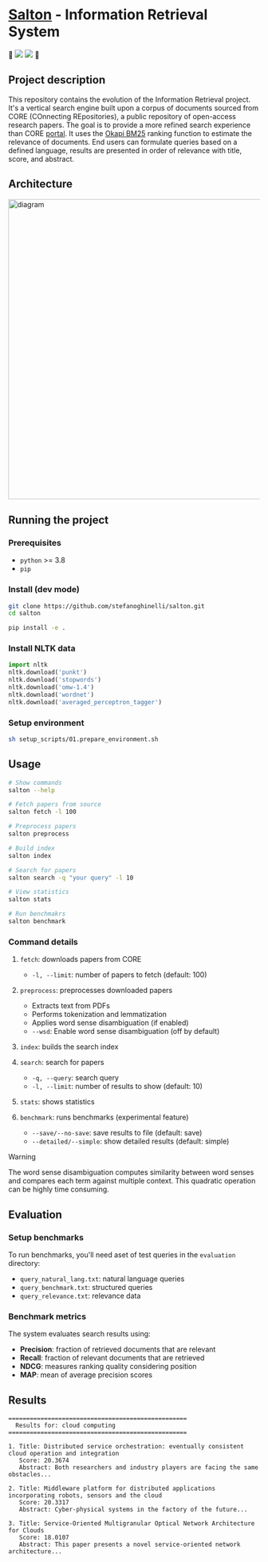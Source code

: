 # [Salton](https://en.wikipedia.org/wiki/Gerard_Salton) - Information Retrieval System

🚧 <img src="https://img.shields.io/badge/under%20construction-FF8C00" /> <img src="https://img.shields.io/badge/beta-blue"/> 🚧

## Project description

This repository contains the evolution of the Information Retrieval project. It's a vertical search engine built upon a corpus of documents sourced from CORE (COnnecting REpositories), a public repository of open-access research papers. 
The goal is to provide a more refined search experience than CORE [portal](https://core.ac.uk).
It uses the [Okapi BM25](https://en.wikipedia.org/wiki/Okapi_BM25) ranking function to estimate the relevance of documents.
End users can formulate queries based on a defined language, results are presented in order of relevance with title, score, and abstract.


## Architecture

<img src="assets/diagram.png" alt="diagram" width="600"/>

## Running the project

### Prerequisites
- `python` >= 3.8
- `pip`

### Install (dev mode)
```bash
git clone https://github.com/stefanoghinelli/salton.git
cd salton

pip install -e .
```

### Install NLTK data
```python
import nltk
nltk.download('punkt')
nltk.download('stopwords')
nltk.download('omw-1.4')
nltk.download('wordnet')
nltk.download('averaged_perceptron_tagger')
```

### Setup environment
```bash
sh setup_scripts/01.prepare_environment.sh
```

## Usage

```bash
# Show commands
salton --help

# Fetch papers from source
salton fetch -l 100

# Preprocess papers
salton preprocess

# Build index
salton index

# Search for papers
salton search -q "your query" -l 10

# View statistics
salton stats

# Run benchmakrs
salton benchmark
```

### Command details
1. `fetch`: downloads papers from CORE
   - `-l, --limit`: number of papers to fetch (default: 100)

2. `preprocess`: preprocesses downloaded papers
   - Extracts text from PDFs
   - Performs tokenization and lemmatization
   - Applies word sense disambiguation (if enabled)
   - `--wsd`: Enable word sense disambiguation (off by default)

3. `index`: builds the search index

4. `search`: search for papers
   - `-q, --query`: search query
   - `-l, --limit`: number of results to show (default: 10)

5. `stats`: shows statistics

6. `benchmark`: runs benchmarks (experimental feature)
   - `--save/--no-save`: save results to file (default: save)
   - `--detailed/--simple`: show detailed results (default: simple)

> [!WARNING]
> The word sense disambiguation computes similarity between word senses and compares each term against multiple context. This quadratic operation can be highly time consuming.

## Evaluation

### Setup benchmarks
To run benchmarks, you'll need aset of test queries in the `evaluation` directory:
   - `query_natural_lang.txt`: natural language queries
   - `query_benchmark.txt`: structured queries
   - `query_relevance.txt`: relevance data

### Benchmark metrics
The system evaluates search results using:

- **Precision**: fraction of retrieved documents that are relevant
- **Recall**: fraction of relevant documents that are retrieved
- **NDCG**: measures ranking quality considering position
- **MAP**: mean of average precision scores

## Results

```
==================================================
  Results for: cloud computing
==================================================

1. Title: Distributed service orchestration: eventually consistent cloud operation and integration
   Score: 20.3674
   Abstract: Both researchers and industry players are facing the same obstacles...

2. Title: Middleware platform for distributed applications incorporating robots, sensors and the cloud
   Score: 20.3317
   Abstract: Cyber-physical systems in the factory of the future...

3. Title: Service-Oriented Multigranular Optical Network Architecture for Clouds
   Score: 18.0107
   Abstract: This paper presents a novel service-oriented network architecture...
```